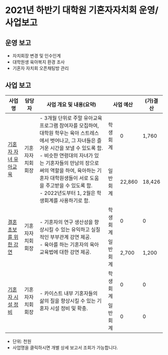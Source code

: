 2021년 하반기 대학원 기혼자자치회 운영/사업보고
===

## 운영 보고
- 자치회장 변경 및 인수인계
- 대학원생 육아복지 환경 조사
- 기혼자 자치회 오픈채팅방 관리

## 사업 보고
<table>
<thead>
  <tr>
    <th>사업명</th>
    <th>담당자</th>
    <th>사업 개요 및 내용(요약)</th>
    <th colspan="2">사업 예산</th>
    <th>(가)결산</th>
  </tr>
</thead>
<tbody>
  <tr>
    <td rowspan="2"><a href="2021년-하반기-대학원-총학생회-자치단체-사업보고서/대학원-기혼자자치회-기혼자-자녀-유아교육.md">기혼자 자녀 유아교육</a></td>
    <td rowspan="2">기혼자자치회 회장</td>
    <td rowspan="2">- 3개월 단위로 주말 유아교육 프로그램 참여자를 모집하여, 대학원 학우는 육아 스트레스에서 벗어나고, 그 자녀들은 즐거운 시간을 보낼 수 있도록 함.<br>- 비슷한 연령대의 자녀가 있는 기혼자들의 만남의 장으로써의 역할을 하여, 육아하는 기혼자 대학원생들이 서로 도움을 주고받을 수 있도록 함.<br>- 2022년도부터 1, 2월은 학생회계를 사용하기로 함.</td>
    <td>학생회계</td>
    <td>0</td>
    <td>1,760</td>
  </tr>
  
  <tr>
    <td>일반회계</td>
    <td>22,860</td>
    <td>18,426</td>
  </tr>
  
  <tr>
    <td rowspan="2"><a href="2021년-하반기-대학원-총학생회-자치단체-사업보고서/대학원-기혼자자치회-결혼-초보를-위한-강연.md">결혼 초보를 위한 강연</a></td>
    <td rowspan="2">기혼자자치회 회장</td>
    <td rowspan="2">- 기혼자의 연구 생산성을 향상시킬 수 있는 유익하고 실질적인 부부관계 강연 제공.<br>- 육아를 하는 기혼자의 육아 교육법에 대한 강연 제공.</td>
    <td>학생회계</td>
    <td>0</td>
    <td>0</td>
  </tr>
  
  <tr>
    <td>일반회계</td>
    <td>2,700</td>
    <td>1,200</td>
  </tr>
  
  <tr>
    <td rowspan="2"><a href="2021년-하반기-대학원-총학생회-자치단체-사업보고서/대학원-기혼자자치회-기혼자-시설-정비.md">기혼자 시설 정비</a></td>
    <td rowspan="2">기혼자자치회 회장</td>
    <td rowspan="2">- 카이스트 내부 기혼자들의 삶의 질을 향상시킬 수 있는 기혼자 시설 정비 및 확충.</td>
    <td>학생회계</td>
    <td>0</td>
    <td>0</td>
  </tr>
  
  <tr>
    <td>일반회계</td>
    <td>0</td>
    <td>0</td>
  </tr>
</tbody>
</table>
  
- 단위: 천원
- 사업명을 클릭하시면 개별 상세 보고서 조회가 가능합니다.


